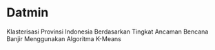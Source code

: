 # Datmin
Klasterisasi Provinsi Indonesia Berdasarkan Tingkat Ancaman Bencana Banjir Menggunakan Algoritma K-Means
